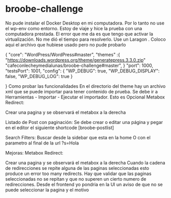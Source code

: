# broobe-challenge
No pude instalar el Docker Desktop en mi computadora. Por lo tanto no use el wp-env como entorno. Estoy de viaje y hice la prueba con una computadora prestada. El error que me da es que tengo que activar la virtualización. No me dió el tiempo para resolverlo. Use un Laragon 
. Coloco aqui el archivo que hubiese usado pero no pude probarlo

{
  "core": "WordPress/WordPress#master",
  "themes" :{
    "https://downloads.wordpress.org/theme/generatepress.3.3.0.zip"
    "cafeconlecheymedialunas/broobe-challenge#master",
  }
  "port": 1000,
  "testsPort": 1001,
  "config": {
    "WP_DEBUG": true,
    "WP_DEBUG_DISPLAY": false,
    "WP_DEBUG_LOG": true
  }

}
Como probar las funcionalidades
En el directorio del theme hay un archivo xml que se puede importar para tener contenido  de prueba. Se debe ir a Herramientas - Importar - Ejecutar el importador. Esto es Opcional
Metabox Redirect:

Crear una pagina y se observará el metabox a la derecha

Listado de Post con paginación:
Se debe crear o editar una página y pegar en el editor el siguiente shortcode [broobe-postlist]

Search Filters:
Buscar desde la sidebar que esta en la home
O con el parametro al final de la url ?s=Hola


Mejoras: 
Metabox Redirect:

Crear una pagina y se observará el metabox a la derecha
 Cuando la cadena de redirecciones se repite alguna de las paginas seleccionadas esto produce un error too many redirects. Hay que validar que las paginas seleccionadas no se repitan y que no superen un cierto numero de redirecciones. Desde el frontend yo pondria en la UI un aviso de que no se puede seleccionar la pagina y el motivo
